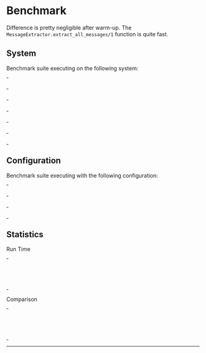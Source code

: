 # Benchmark

Difference is pretty negligible after warm-up.
The `MessageExtractor.extract_all_messages/1` function is quite fast.

## System

Benchmark suite executing on the following system:

<table style="width: 1%">
  <tr>
    <th style="width: 1%; white-space: nowrap">Operating System</th>
    <td>Linux</td>
  </tr><tr>
    <th style="white-space: nowrap">CPU Information</th>
    <td style="white-space: nowrap">Intel(R) Core(TM) i7-6700HQ CPU @ 2.60GHz</td>
  </tr><tr>
    <th style="white-space: nowrap">Number of Available Cores</th>
    <td style="white-space: nowrap">8</td>
  </tr><tr>
    <th style="white-space: nowrap">Available Memory</th>
    <td style="white-space: nowrap">7.87 GB</td>
  </tr><tr>
    <th style="white-space: nowrap">Elixir Version</th>
    <td style="white-space: nowrap">1.10.4</td>
  </tr><tr>
    <th style="white-space: nowrap">Erlang Version</th>
    <td style="white-space: nowrap">23.0.3</td>
  </tr>
</table>

## Configuration

Benchmark suite executing with the following configuration:

<table style="width: 1%">
  <tr>
    <th style="width: 1%">:time</th>
    <td style="white-space: nowrap">5 s</td>
  </tr><tr>
    <th>:parallel</th>
    <td style="white-space: nowrap">1</td>
  </tr><tr>
    <th>:warmup</th>
    <td style="white-space: nowrap">2 s</td>
  </tr>
</table>

## Statistics

Run Time
<table style="width: 1%">
  <tr>
    <th>Name</th>
    <th style="text-align: right">IPS</th>
    <th style="text-align: right">Average</th>
    <th style="text-align: right">Devitation</th>
    <th style="text-align: right">Median</th>
    <th style="text-align: right">99th&nbsp;%</th>
  </tr>
  <tr>
    <td style="white-space: nowrap">only_elixir_modules</td>
    <td style="white-space: nowrap; text-align: right">234.30</td>
    <td style="white-space: nowrap; text-align: right">4.27 ms</td>
    <td style="white-space: nowrap; text-align: right">±20.51%</td>
    <td style="white-space: nowrap; text-align: right">3.93 ms</td>
    <td style="white-space: nowrap; text-align: right">6.74 ms</td>
  </tr>
  <tr>
    <td style="white-space: nowrap">all_modules</td>
    <td style="white-space: nowrap; text-align: right">157.36</td>
    <td style="white-space: nowrap; text-align: right">6.35 ms</td>
    <td style="white-space: nowrap; text-align: right">±14.87%</td>
    <td style="white-space: nowrap; text-align: right">6.05 ms</td>
    <td style="white-space: nowrap; text-align: right">8.58 ms</td>
  </tr>
</table>
Comparison
<table style="width: 1%">
  <tr>
    <th>Name</th>
    <th style="text-align: right">IPS</th>
    <th style="text-align: right">Slower</th>
  <tr>
    <td style="white-space: nowrap">only_elixir_modules</td>
    <td style="white-space: nowrap;text-align: right">234.30</td>
    <td>&nbsp;</td>
  </tr>
  <tr>
    <td style="white-space: nowrap">all_modules</td>
    <td style="white-space: nowrap; text-align: right">157.36</td>
    <td style="white-space: nowrap; text-align: right">1.49x</td>
  </tr>
</table>
<hr/>
